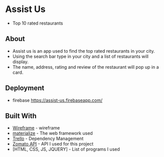 # Assist Us
- Top 10 rated restaurants 
## About 
- Assist us is an app used to find the top rated restaurants in your city.
- Using the search bar type in your city and a list of restaurants will display.
- The name, address, rating and review of the restaurant will pop up in a card.

## Deployment
- firebase
    https://assist-us.firebaseapp.com/
   
## Built With
* [Wireframe](https://wireframe.cc/2cLn3V) - wireframe
* [materialize](http://materializecss.com/) - The web framework used
* [Trello](https://trello.com/b/YjR62E2J/assist-you) - Dependency Management
* [Zomato API](https://developers.zomato.com/api) - API I used for this project
* [HTML, CSS, JS, JQUERY] - List of programs I used 
